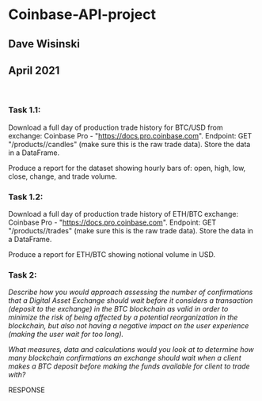 # Coinbase-API-project
## Dave Wisinski
## April 2021
<br>

### Task 1.1:
Download a full day of production trade history for BTC/USD from exchange: Coinbase Pro - "https://docs.pro.coinbase.com". Endpoint: GET "/products/<product-id>/candles" (make sure this is the raw trade data). Store the data in a DataFrame.

Produce a report for the dataset showing hourly bars of:
open, high, low, close, change, and trade volume.

### Task 1.2:
Download a full day of production trade history of ETH/BTC exchange: Coinbase Pro - "https://docs.pro.coinbase.com". Endpoint: GET "/products/<product-id>/trades" (make sure this is the raw trade data). Store the data in a DataFrame.

Produce a report for ETH/BTC showing notional volume in USD.

### Task 2:
<em>Describe how you would approach assessing the number of confirmations that a Digital Asset Exchange should wait before it considers a transaction (deposit to the exchange) in the BTC blockchain as valid in order to minimize the risk of being affected by a potential reorganization in the blockchain, but also not having a negative impact on the user experience (making the user wait for too long).

What measures, data and calculations would you look at to determine how many blockchain confirmations an exchange should wait when a client makes a BTC deposit before making the funds available for client to trade with?</em>

RESPONSE


